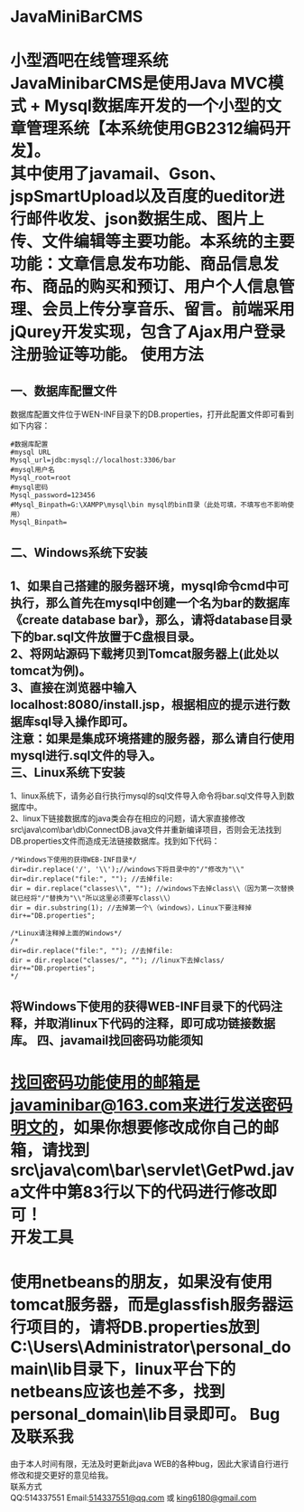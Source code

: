 # JavaMiniBarCMS
  小型酒吧在线管理系统JavaMinibarCMS是使用Java MVC模式 + Mysql数据库开发的一个小型的文章管理系统【本系统使用GB2312编码开发】。<br />
  其中使用了javamail、Gson、jspSmartUpload以及百度的ueditor进行邮件收发、json数据生成、图片上传、文件编辑等主要功能。本系统的主要功能：文章信息发布功能、商品信息发布、商品的购买和预订、用户个人信息管理、会员上传分享音乐、留言。前端采用jQurey开发实现，包含了Ajax用户登录注册验证等功能。
使用方法
==========
一、数据库配置文件
-----------
数据库配置文件位于WEN-INF目录下的DB.properties，打开此配置文件即可看到如下内容：

    #数据库配置
    #mysql URL
    Mysql_url=jdbc:mysql://localhost:3306/bar
    #mysql用户名
    Mysql_root=root
    #mysql密码
    Mysql_password=123456
    #Mysql_Binpath=G:\XAMPP\mysql\bin mysql的bin目录（此处可填，不填写也不影响使用）
    Mysql_Binpath=
二、Windows系统下安装
-----------
1、如果自己搭建的服务器环境，mysql命令cmd中可执行，那么首先在mysql中创建一个名为bar的数据库《create database bar》，那么，请将database目录下的bar.sql文件放置于C盘根目录。<br />
2、将网站源码下载拷贝到Tomcat服务器上(此处以tomcat为例)。<br />
3、直接在浏览器中输入localhost:8080/install.jsp，根据相应的提示进行数据库sql导入操作即可。<br />
注意：如果是集成环境搭建的服务器，那么请自行使用mysql进行.sql文件的导入。<br />
三、Linux系统下安装
-----------
1、linux系统下，请务必自行执行mysql的sql文件导入命令将bar.sql文件导入到数据库中。<br />
2、linux下链接数据库的java类会存在相应的问题，请大家直接修改src\java\com\bar\db\ConnectDB.java文件并重新编译项目，否则会无法找到DB.properties文件而造成无法链接数据库。找到如下代码：

    /*Windows下使用的获得WEB-INF目录*/
    dir=dir.replace('/', '\\');//windows下将目录中的"/"修改为"\\"
    dir=dir.replace("file:", ""); //去掉file:
    dir = dir.replace("classes\\", ""); //windows下去掉class\\（因为第一次替换就已经将"/"替换为"\\"所以这里必须要写class\\）
    dir = dir.substring(1); //去掉第一个\（windows），Linux下要注释掉
    dir+="DB.properties";
            
    /*Linux请注释掉上面的Windows*/
    /*
    dir=dir.replace("file:", ""); //去掉file:
    dir = dir.replace("classes/", ""); //linux下去掉class/
    dir+="DB.properties";
    */
将Windows下使用的获得WEB-INF目录下的代码注释，并取消linux下代码的注释，即可成功链接数据库。
四、javamail找回密码功能须知
-------------
找回密码功能使用的邮箱是javaminibar@163.com来进行发送密码明文的，如果你想要修改成你自己的邮箱，请找到src\java\com\bar\servlet\GetPwd.java文件中第83行以下的代码进行修改即可！<br />
开发工具
==========
使用netbeans的朋友，如果没有使用tomcat服务器，而是glassfish服务器运行项目的，请将DB.properties放到C:\Users\Administrator\personal_domain\lib目录下，linux平台下的netbeans应该也差不多，找到personal_domain\lib目录即可。
Bug及联系我
============
由于本人时间有限，无法及时更新此java WEB的各种bug，因此大家请自行进行修改和提交更好的意见给我。<br />
联系方式<br />
QQ:514337551
Email:514337551@qq.com 或 king6180@gmail.com
